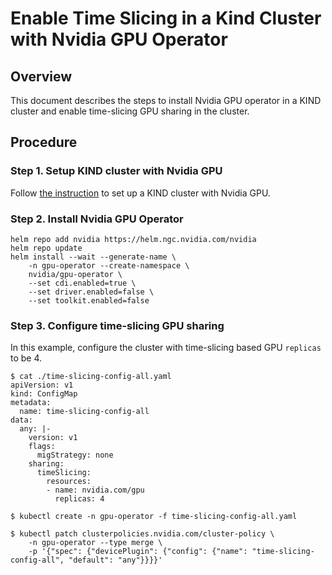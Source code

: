 # Enable Time Slicing in a Kind Cluster with Nvidia GPU Operator

## Overview

This document describes the steps to install Nvidia GPU operator in a KIND cluster and enable time-slicing GPU sharing in the cluster.

## Procedure

### Step 1. Setup KIND cluster with Nvidia GPU

Follow [the instruction](https://github.com/llmariner/llmariner/blob/main/docs/developments/build_kind_cluster_with_gpu.md) to set up a KIND cluster with Nvidia GPU.

### Step 2. Install Nvidia GPU Operator

```console
helm repo add nvidia https://helm.ngc.nvidia.com/nvidia
helm repo update
helm install --wait --generate-name \
    -n gpu-operator --create-namespace \
    nvidia/gpu-operator \
    --set cdi.enabled=true \
    --set driver.enabled=false \
    --set toolkit.enabled=false
```

### Step 3. Configure time-slicing GPU sharing

In this example, configure the cluster with time-slicing based GPU `replicas` to be 4.

```console
$ cat ./time-slicing-config-all.yaml
apiVersion: v1
kind: ConfigMap
metadata:
  name: time-slicing-config-all
data:
  any: |-
    version: v1
    flags:
      migStrategy: none
    sharing:
      timeSlicing:
        resources:
        - name: nvidia.com/gpu
          replicas: 4

$ kubectl create -n gpu-operator -f time-slicing-config-all.yaml

$ kubectl patch clusterpolicies.nvidia.com/cluster-policy \
    -n gpu-operator --type merge \
    -p '{"spec": {"devicePlugin": {"config": {"name": "time-slicing-config-all", "default": "any"}}}}'
```
